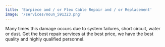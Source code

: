 ```yaml
---
title: 'Earpiece and / or Flex Cable Repair and / or Replacement'
image: '/services/noun_591323.png'
---
```


Many times this damage occurs due to system failures, short circuit, water or dust. Get the best repair services at the best price, we have the best quality and highly qualified personnel.
